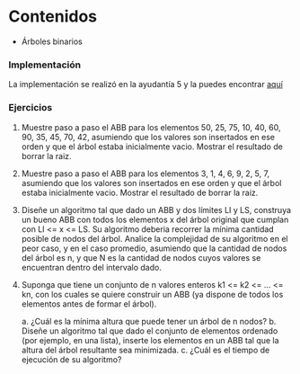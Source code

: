 # Contenidos

* Árboles binarios

### Implementación

La implementación se realizó en la ayudantía 5 y la puedes encontrar [aquí](https://github.com/JohnBidwellB/EDD-2018-1/tree/master/Ayudant%C3%ADa%205#implementaci%C3%B3n)

### Ejercicios

1. Muestre paso a paso el ABB para los elementos 50, 25, 75, 10, 40, 60, 90, 35, 45, 70, 42, asumiendo que los valores son insertados en ese orden y que el árbol estaba inicialmente vacio. Mostrar el resultado de borrar la raiz.

2. Muestre paso a paso el ABB para los elementos 3, 1, 4, 6, 9, 2, 5, 7, asumiendo que los valores son insertados en ese orden y que el árbol estaba inicialmente vacio. Mostrar el resultado de borrar la raiz.

3. Diseñe un algoritmo tal que dado un ABB y dos límites LI y LS, construya un bueno ABB con todos los elementos x del árbol original que cumplan con LI <= x <= LS. Su algoritmo deberia recorrer la mínima cantidad posible de nodos del árbol. Analice la complejidad de su algoritmo en el peor caso, y en el caso promedio, asumiendo que la cantidad de nodos del árbol es n, y que N es la cantidad de nodos cuyos valores se encuentran dentro del intervalo dado.

4. Suponga que tiene un conjunto de n valores enteros k1 <= k2 <= ... <= kn, con los cuales se quiere construir un ABB (ya dispone de todos los elementos antes de formar el árbol).

    a. ¿Cuál es la mínima altura que puede tener un árbol de n nodos?
    b. Diseñe un algoritmo tal que dado el conjunto de elementos ordenado (por ejemplo, en una lista), inserte los elementos en un ABB tal que la altura del árbol resultante sea minimizada.
    c. ¿Cuál es el tiempo de ejecución de su algoritmo?
